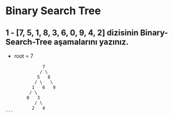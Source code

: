 # Binary Search Tree

## 1 - [7, 5, 1, 8, 3, 6, 0, 9, 4, 2] dizisinin Binary-Search-Tree aşamalarını yazınız.

-  root = 7

````
              7
             / \
            5   8
           / \   \
          1   6   9
         / \
        0   3
           / \
          2   4
```
````

